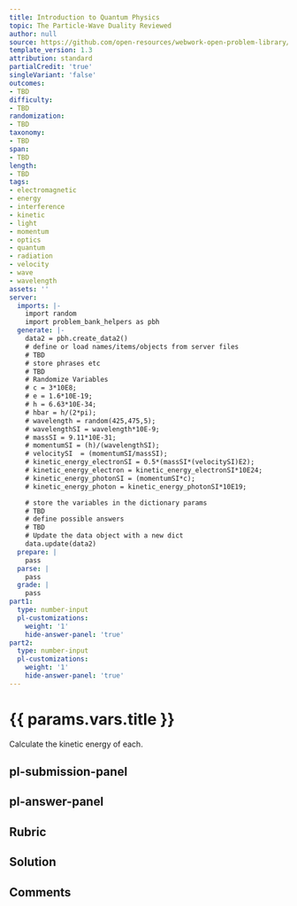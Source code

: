 ```yaml
---
title: Introduction to Quantum Physics
topic: The Particle-Wave Duality Reviewed
author: null
source: https://github.com/open-resources/webwork-open-problem-library/tree/master/Contrib/BrockPhysics/College_Physics_Urone/29.Introduction_to_Quantum_Physics/29-08.The_Particle_Wave_Duality_Reviewed/NU_U17_29_08_009.pg
template_version: 1.3
attribution: standard
partialCredit: 'true'
singleVariant: 'false'
outcomes:
- TBD
difficulty:
- TBD
randomization:
- TBD
taxonomy:
- TBD
span:
- TBD
length:
- TBD
tags:
- electromagnetic
- energy
- interference
- kinetic
- light
- momentum
- optics
- quantum
- radiation
- velocity
- wave
- wavelength
assets: ''
server:
  imports: |-
    import random
    import problem_bank_helpers as pbh
  generate: |-
    data2 = pbh.create_data2()
    # define or load names/items/objects from server files
    # TBD
    # store phrases etc
    # TBD
    # Randomize Variables
    # c = 3*10E8;
    # e = 1.6*10E-19;
    # h = 6.63*10E-34;
    # hbar = h/(2*pi);
    # wavelength = random(425,475,5);
    # wavelengthSI = wavelength*10E-9;
    # massSI = 9.11*10E-31;
    # momentumSI = (h)/(wavelengthSI);
    # velocitySI  = (momentumSI/massSI);
    # kinetic_energy_electronSI = 0.5*(massSI*(velocitySI)E2);
    # kinetic_energy_electron = kinetic_energy_electronSI*10E24;
    # kinetic_energy_photonSI = (momentumSI*c);
    # kinetic_energy_photon = kinetic_energy_photonSI*10E19;

    # store the variables in the dictionary params
    # TBD
    # define possible answers
    # TBD
    # Update the data object with a new dict
    data.update(data2)
  prepare: |
    pass
  parse: |
    pass
  grade: |
    pass
part1:
  type: number-input
  pl-customizations:
    weight: '1'
    hide-answer-panel: 'true'
part2:
  type: number-input
  pl-customizations:
    weight: '1'
    hide-answer-panel: 'true'
---
```


# {{ params.vars.title }} 


Calculate the kinetic energy of each.


## pl-submission-panel 


## pl-answer-panel 


## Rubric 


## Solution 


## Comments 


